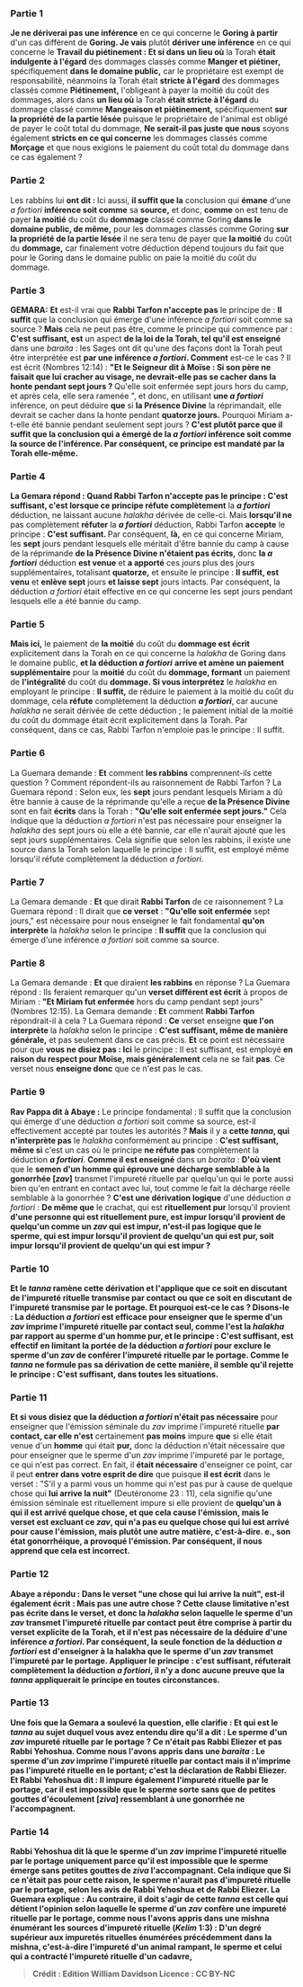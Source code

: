 
### Partie 1
<b>Je ne dériverai pas une inférence</b> en ce qui concerne le <b>Goring à partir</b> d'un cas différent de <b>Goring. Je vais</b> plutôt <b>dériver une inférence</b> en ce qui concerne le <b>Travail du piétinement : Et si dans un lieu où</b> la Torah <b>était indulgente à l'égard</b> des dommages classés comme <b>Manger et piétiner,</b> spécifiquement <b>dans le domaine public,</b> car le propriétaire est exempt de responsabilité, néanmoins la Torah était <b>stricte à l'égard</b> des dommages classés comme <b>Piétinement,</b> l'obligeant à payer la moitié du coût des dommages, alors dans <b>un lieu où</b> la Torah <b>était stricte à l'égard</b> du dommage classé comme <b>Mangeaison et piétinement,</b> spécifiquement <b>sur la propriété de la partie lésée</b> puisque le propriétaire de l'animal est obligé de payer le coût total du dommage, <b>Ne serait-il pas juste que nous</b> soyons également <b>stricts en ce qui concerne</b> les dommages classés comme <b>Morçage</b> et que nous exigions le paiement du coût total du dommage dans ce cas également ?

### Partie 2
Les rabbins lui <b>ont dit : </b> Ici aussi, <b>il suffit que la</b> conclusion qui <b>émane</b> d'une <i>a fortiori</i> <b>inférence soit comme</b> sa <b>source,</b> et donc, <b>comme</b> on est tenu de payer <b>la moitié</b> du coût du <b>dommage</b> classé comme Goring <b>dans le domaine public, de même,</b> pour les dommages classés comme Goring <b>sur la propriété de la partie lésée</b> il ne sera tenu de payer que <b>la moitié</b> du coût du <b>dommage,</b> car finalement votre déduction dépend toujours du fait que pour le Goring dans le domaine public on paie la moitié du coût du dommage.

### Partie 3
<strong>GEMARA:</strong> <b>Et</b> est-il vrai que <b>Rabbi Tarfon n'accepte pas</b> le principe de : <b>Il suffit</b> que la conclusion qui émerge d'une inférence <i>a fortiori</i> soit comme sa source ? <b>Mais</b> cela ne peut pas être, comme le principe qui commence par : <b>C'est suffisant, est</b> un aspect <b>de la loi de la Torah, tel qu'il est enseigné</b> dans une <i>baraita</i> : les Sages ont dit qu'une des façons dont la Torah peut être interprétée est <b>par une inférence <i>a fortiori</i>. Comment</b> est-ce le cas ? </b> Il est écrit (Nombres 12:14) : <b>"Et le Seigneur dit à Moïse : Si son père ne faisait que lui cracher au visage, ne devrait-elle pas se cacher dans la honte pendant sept jours ? </b> Qu'elle soit enfermée sept jours hors du camp, et après cela, elle sera ramenée ", et donc, en utilisant <b>une <i>a fortiori</i></b> inférence, on peut déduire <b>que</b> si <b>la Présence Divine</b> la réprimandait, elle devrait se cacher dans la honte pendant <b>quatorze jours.</b> Pourquoi Miriam a-t-elle été bannie pendant seulement sept jours ? <b>C'est plutôt parce que <b>il suffit</b> que la conclusion <b>qui a émergé de la</b> <i>a fortiori</i> <b>inférence soit comme la source</b> de l'inférence. Par conséquent, ce principe est mandaté par la Torah elle-même.

### Partie 4
La Gemara répond : <b>Quand</b> Rabbi Tarfon <b>n'accepte pas</b> le principe : <b>C'est suffisant,</b> c'est <b>lorsque</b> ce principe réfute complètement</b> la <b><i>a fortiori</i></b> déduction, ne laissant aucune <i>halakha</i> dérivée de celle-ci. Mais <b>lorsqu'il ne</b> pas complètement <b>réfuter</b> la <b><i>a fortiori</i></b> déduction, Rabbi Tarfon <b>accepte</b> le principe : <b>C'est suffisant. </b> Par conséquent, <b>là,</b> en ce qui concerne Miriam, les <b>sept</b> jours pendant lesquels elle méritait d'être bannie du camp à cause de la réprimande <b>de la Présence Divine n'étaient pas écrits,</b> donc <b>la <i>a fortiori</i></b> déduction <b>est venue</b> et <b>a apporté</b> ces jours plus des jours supplémentaires, totalisant <b>quatorze,</b> et ensuite le principe : <b>Il suffit, est venu</b> et <b>enlève sept</b> jours <b>et laisse sept</b> jours intacts. Par conséquent, la déduction <i>a fortiori</i> était effective en ce qui concerne les sept jours pendant lesquels elle a été bannie du camp.

### Partie 5
<b>Mais ici,</b> le paiement de <b>la moitié</b> du coût du <b>dommage est écrit</b> explicitement dans la Torah en ce qui concerne la <i>halakha</i> de Goring dans le domaine public, <b>et la déduction <i>a fortiori</i></b> <b>arrive et amène un paiement supplémentaire</b> pour la <b>moitié</b> du coût du <b>dommage, formant</b> un paiement de <b>l'intégralité</b> du coût du <b>dommage. Si vous interprétez</b> le <i>halakha</i> en employant le principe : <b>Il suffit,</b> de réduire le paiement à la moitié du coût du dommage, cela <b>réfute</b> complètement la déduction <b><i>a fortiori</i></b>, car aucune <i>halakha</i> ne serait dérivée de cette déduction ; le paiement initial de la moitié du coût du dommage était écrit explicitement dans la Torah. Par conséquent, dans ce cas, Rabbi Tarfon n'emploie pas le principe : Il suffit.

### Partie 6
La Guemara demande : <b>Et</b> comment <b>les rabbins</b> comprennent-ils cette question ? Comment répondent-ils au raisonnement de Rabbi Tarfon ? La Guemara répond : Selon eux, les <b>sept</b> jours pendant lesquels Miriam a dû être bannie à cause de la réprimande qu'elle a reçue <b>de la Présence Divine</b> sont en fait <b>écrits</b> dans la Torah : <b>"Qu'elle soit enfermée sept jours."</b> Cela indique que la déduction <i>a fortiori</i> n'est pas nécessaire pour enseigner la <i>halakha</i> des sept jours où elle a été bannie, car elle n'aurait ajouté que les sept jours supplémentaires. Cela signifie que selon les rabbins, il existe une source dans la Torah selon laquelle le principe : Il suffit, est employé même lorsqu'il réfute complètement la déduction <i>a fortiori</i>.

### Partie 7
La Gemara demande : <b>Et</b> que dirait <b>Rabbi Tarfon</b> de ce raisonnement ? La Guemara répond : Il dirait que <b>ce verset</b> : <b>"Qu'elle soit enfermée</b> sept jours," est nécessaire pour nous enseigner le fait fondamental <b>qu'on interprète</b> la <i>halakha</i> selon le principe : <b>Il suffit</b> que la conclusion qui émerge d'une inférence <i>a fortiori</i> soit comme sa source.

### Partie 8
La Gemara demande : <b>Et</b> que diraient <b>les rabbins</b> en réponse ? La Guemara répond : Ils feraient remarquer qu'un <b>verset différent est écrit</b> à propos de Miriam : <b>"Et Miriam fut enfermée</b> hors du camp pendant sept jours" (Nombres 12:15). La Gemara demande : <b>Et</b> comment <b>Rabbi Tarfon</b> répondrait-il à cela ? La Guemara répond : <b>Ce</b> verset enseigne <b>que l'on interprète</b> la <i>halakha</i> selon le principe : <b>C'est suffisant, même de manière générale,</b> et pas seulement dans ce cas précis. <b>Et</b> ce point est nécessaire pour que <b>vous ne disiez pas : Ici</b> le principe : Il est suffisant, est employé <b>en raison du respect pour Moïse, mais généralement</b> cela ne se fait <b>pas</b>. Ce verset nous <b>enseigne donc</b> que ce n'est pas le cas.

### Partie 9
<b>Rav Pappa dit à Abaye :</b> Le principe fondamental : Il suffit que la conclusion qui émerge d'une déduction <i>a fortiori</i> soit comme sa source, est-il effectivement accepté par toutes les autorités ? <b>Mais</b> il y a <b>cette <i>tanna</i>, qui n'interprète pas</b> le <i>halakha</i> conformément au principe : <b>C'est suffisant, même si</b> c'est un cas où le principe <b>ne réfute pas</b> complètement la déduction <b><i>a fortiori</i></b>. <b>Comme il est enseigné</b> dans un <i>baraita</i> : <b>D'où vient</b> que le <b>semen d'un homme qui éprouve une décharge semblable à la gonorrhée [<i>zav</i>]</b> transmet l'impureté rituelle par quelqu'un qui le porte aussi bien qu'en entrant en contact avec lui, tout comme le fait la décharge réelle semblable à la gonorrhée ? <b>C'est une dérivation logique</b> d'une déduction <i>a fortiori</i> : <b>De même que</b> le crachat, qui est <b>rituellement pur</b> lorsqu'il provient <b>d'une personne qui est <b>rituellement pure,</b> est <b>impur</b> lorsqu'il provient <b>de quelqu'un comme un <i>zav</i> qui est <b>impur, n'est-il pas logique que</b> le sperme, qui est <b>impur</b> lorsqu'il provient <b>de</b> quelqu'un qui est <b>pur, soit impur</b> lorsqu'il provient <b>de</b> quelqu'un qui est <b>impur ? </b>

### Partie 10
<b>Et</b> le <i>tanna</i> <b>ramène</b> cette dérivation et l'applique <b>que ce soit</b> en discutant de l'impureté rituelle transmise <b>par contact</b> ou <b>que ce soit</b> en discutant de l'impureté transmise <b>par le portage. Et pourquoi</b> est-ce le cas ? <b>Disons-le : La déduction <i>a fortiori</i></b> est efficace pour</b> enseigner que le sperme d'un <i>zav</i> imprime l'impureté rituelle <b>par contact</b> seul, comme l'est la <i>halakha</i> par rapport au sperme d'un homme pur, et le principe : <b>C'est suffisant, est effectif</b> en limitant la portée de la déduction <i>a fortiori</i> <b>pour exclure</b> le sperme d'un <i>zav</i> de conférer l'impureté rituelle <b>par le portage.</b> Comme le <i>tanna</i> ne formule pas sa dérivation de cette manière, il semble qu'il rejette le principe : C'est suffisant, dans toutes les situations.

### Partie 11
<b>Et si vous disiez</b> que la déduction <b><i>a fortiori</i></b> n'était pas nécessaire</b> pour enseigner que l'émission séminale du <i>zav</i> imprime l'impureté rituelle <b>par contact, car elle n'est</b> certainement <b>pas moins</b> impure <b>que</b> si elle était venue d'un <b>homme</b> qui était <b>pur,</b> donc la déduction n'était nécessaire que pour enseigner que le sperme d'un <i>zav</i> imprime l'impureté par le portage, ce qui n'est pas correct. En fait, il <b>était nécessaire</b> d'enseigner ce point, car il peut <b>entrer dans votre esprit de dire</b> que puisque <b>il est écrit</b> dans le verset : "S'il y a parmi vous un homme qui n'est pas pur à cause de quelque chose qui <b>lui arrive la nuit"</b> (Deutéronome 23 : 11), cela signifie qu'une émission séminale est rituellement impure si elle provient de <b>quelqu'un à qui il est <b>arrivé quelque chose,</b> et que cela <b>cause l'émission</b>, mais le verset est <b>excluant ce</b> <i>zav</i>, qui n'a <b>pas</b> eu quelque chose <b>qui lui est arrivé</b> pour <b>cause l'émission</b>, mais <b>plutôt une autre matière,</b> c'est-à-dire. e., son état gonorrhéique, <b>a provoqué</b> l'émission. Par conséquent, il <b>nous apprend</b> que cela est incorrect.

### Partie 12
Abaye a répondu : Dans le verset "une chose qui lui arrive la nuit", <b>est-il</b> également <b>écrit : Mais pas une autre chose ?</b> Cette clause limitative n'est pas écrite dans le verset, et donc la <i>halakha</i> selon laquelle le sperme d'un <i>zav</i> transmet l'impureté rituelle par contact peut être comprise à partir du verset explicite de la Torah, et il n'est pas nécessaire de la déduire d'une inférence <i>a fortiori</i>. Par conséquent, la seule fonction de la déduction <i>a fortiori</i> est d'enseigner à la halakha que le sperme d'un <i>zav</i> transmet l'impureté par le portage. Appliquer le principe : c'est suffisant, réfuterait complètement la déduction <i>a fortiori</i>, il n'y a donc aucune preuve que la <i>tanna</i> appliquerait le principe en toutes circonstances.

### Partie 13
Une fois que la Gemara a soulevé la question, elle clarifie : <b>Et qui est le <i>tanna</i></b> au sujet duquel <b>vous avez entendu dire qu'il a dit : Le sperme d'un <i>zav</i> impureté rituelle par le portage ? </b> Ce n'était <b>pas Rabbi Eliezer et pas Rabbi Yehoshua. Comme nous l'avons appris</b> dans une <i>baraita</i> : <b>Le sperme d'un <i>zav</i> imprime l'impureté rituelle par contact mais</b> il <b>n'imprime pas l'impureté rituelle en le portant;</b> c'est <b>la déclaration de Rabbi Eliezer. Et Rabbi Yehoshua dit :</b> Il <b>impure également l'impureté rituelle par le portage, car il est impossible</b> que le sperme sorte <b>sans que de petites gouttes d'écoulement [<i>ziva</i>]</b> ressemblant à une gonorrhée ne l'accompagnent.

### Partie 14
<b>Rabbi Yehoshua dit là</b> que le sperme d'un <i>zav</i> imprime l'impureté rituelle par le portage <b>uniquement parce qu'il est impossible</b> que le sperme émerge <b>sans petites gouttes de <i>ziva</i></b> l'accompagnant. Cela indique que <b>Si ce n'était pas pour cette</b> raison, le sperme n'aurait <b>pas</b> d'impureté rituelle par le portage, selon les avis de Rabbi Yehoshua et de Rabbi Eliezer. La Guemara explique : <b>Au contraire,</b> il doit s'agir de <b>cette <i>tanna</i> est</b> celle qui détient l'opinion selon laquelle le sperme d'un <i>zav</i> confère une impureté rituelle par le portage, <b>comme nous l'avons appris</b> dans une mishna énumérant les sources d'impureté rituelle (<i>Kelim</i> 1:3) : <b>D'un degré supérieur</b> aux impuretés rituelles énumérées précédemment dans la mishna, c'est-à-dire l'impureté d'un animal rampant, le sperme et celui qui a contracté l'impureté rituelle d'un cadavre,

>Crédit : Edition William Davidson
>Licence : CC BY-NC